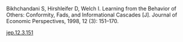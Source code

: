 Bikhchandani S, Hirshleifer D, Welch I. Learning from the Behavior of Others: Conformity, Fads, and Informational Cascades [J]. Journal of Economic Perspectives, 1998, 12 (3): 151–170.

[jep.12.3.151](/Resources/jep.12.3.151.pdf)